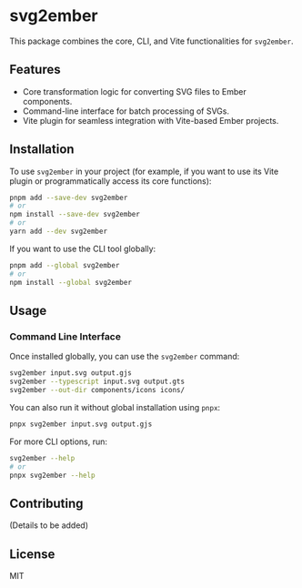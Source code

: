 # svg2ember

This package combines the core, CLI, and Vite functionalities for `svg2ember`.

## Features

- Core transformation logic for converting SVG files to Ember components.
- Command-line interface for batch processing of SVGs.
- Vite plugin for seamless integration with Vite-based Ember projects.

## Installation

To use `svg2ember` in your project (for example, if you want to use its Vite plugin or programmatically access its core functions):

```bash
pnpm add --save-dev svg2ember
# or
npm install --save-dev svg2ember
# or
yarn add --dev svg2ember
```

If you want to use the CLI tool globally:

```bash
pnpm add --global svg2ember
# or
npm install --global svg2ember
```

## Usage

### Command Line Interface

Once installed globally, you can use the `svg2ember` command:

```bash
svg2ember input.svg output.gjs
svg2ember --typescript input.svg output.gts
svg2ember --out-dir components/icons icons/
```

You can also run it without global installation using `pnpx`:

```bash
pnpx svg2ember input.svg output.gjs
```

For more CLI options, run:
```bash
svg2ember --help
# or
pnpx svg2ember --help
```

## Contributing

(Details to be added)

## License

MIT
